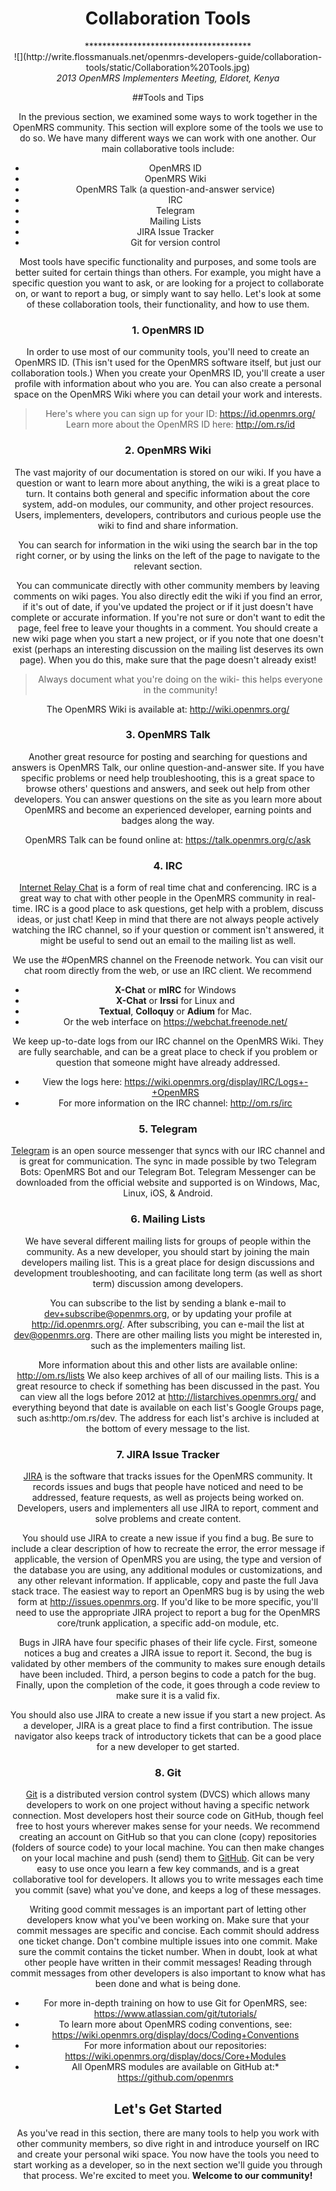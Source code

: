 <center><h1> Collaboration Tools</h1>
**************************************
<center>
![](http://write.flossmanuals.net/openmrs-developers-guide/collaboration-tools/static/Collaboration%20Tools.jpg)
<center><i>2013 OpenMRS Implementers Meeting, Eldoret, Kenya</i>

##Tools and Tips

In the previous section, we examined some ways to work together in the OpenMRS community. This section will explore some of the tools we use to do so. We have many different ways we can work with one another. Our main collaborative tools include:

* OpenMRS ID
* OpenMRS Wiki
* OpenMRS Talk (a question-and-answer service)
* IRC
* Telegram
* Mailing Lists
* JIRA Issue Tracker 
* Git for version control

Most tools have specific functionality and purposes, and some tools are better suited for certain things than others. For example, you might have a specific question you want to ask, or are looking for a project to collaborate on, or want to report a bug, or simply want to say hello. 
Let's look at some of these collaboration tools, their functionality, and how to use them.

### 1. OpenMRS ID 

In order to use most of our community tools, you'll need to create an OpenMRS ID. (This isn't used for the OpenMRS software itself, but just our collaboration tools.) When you create your OpenMRS ID, you'll create a user profile with information about who you are. You can also create a personal space on the OpenMRS Wiki where you can detail your work and interests.


> Here's where you can sign up for your ID:  https://id.openmrs.org/
Learn more about the OpenMRS ID here: http://om.rs/id


### 2. OpenMRS Wiki

The vast majority of our documentation is stored on our wiki. If you have a question or want to learn more about anything, the wiki is a great place to turn. It contains both general and specific information about the core system, add-on modules, our community, and other project resources. Users, implementers, developers, contributors and curious people use the wiki to find and share information. 

You can search for information in the wiki using the search bar in the top right corner, or by using the links on the left of the page to navigate to the relevant section.

You can communicate directly with other community members by leaving comments on wiki pages. You also directly edit the wiki if you find an error, if it's out of date, if you've updated the project or if it just doesn't have complete or accurate information. If you're not sure or don't want to edit the page, feel free to leave your thoughts in a comment. You should create a new wiki page when you start a new project, or if you note that one doesn't exist (perhaps an interesting discussion on the mailing list deserves its own page). When you do this, make sure that the page doesn't already exist!  


> Always document what you're doing on the wiki- this helps everyone in the community! 



The OpenMRS Wiki is available at: http://wiki.openmrs.org/  

### 3. OpenMRS Talk

Another great resource for posting and searching for questions and answers is OpenMRS Talk, our online question-and-answer site. If you have specific problems or need help troubleshooting, this is a great space to browse others' questions and answers, and seek out help from other developers. You can answer questions on the site as you learn more about OpenMRS and become an experienced developer, earning points and badges along the way. 

OpenMRS Talk can be found online at: https://talk.openmrs.org/c/ask

### 4. IRC

[Internet Relay Chat](https://en.wikipedia.org/wiki/Internet_Relay_Chat) is a form of real time chat and conferencing. IRC is a great way to chat with other people in the OpenMRS community in real-time. IRC is a good place to ask questions, get help with a problem, discuss ideas, or just chat! Keep in mind that there are not always people actively watching the IRC channel, so if your question or comment isn't answered, it might be useful to send out an email to the mailing list as well. 

We use the #OpenMRS channel on the Freenode network. You can visit our chat room directly from the web, or use an IRC client. We recommend 
* **X-Chat** or **mIRC** for Windows
* **X-Chat** or **Irssi** for Linux and 
* **Textual**, **Colloquy** or **Adium** for Mac. 
* Or the web interface on https://webchat.freenode.net/ 

We keep up-to-date logs from our IRC channel on the OpenMRS Wiki. They are fully searchable, and can be a great place to check if you problem or question that someone might have already addressed. 
* View the logs here:  https://wiki.openmrs.org/display/IRC/Logs+-+OpenMRS
* For more information on the IRC channel: http://om.rs/irc 

### 5. Telegram 
[Telegram](https://telegram.org) is an open source messenger that syncs with our IRC channel and is great for communication. The sync in made possible by two Telegram Bots: OpenMRS Bot and our Telegram Bot. Telegram Messenger can be downloaded from the official website and supported is on Windows, Mac, Linux, iOS, &amp; Android.

### 6. Mailing Lists

We have several different mailing lists for groups of people within the community. As a new developer, you should start by joining the main developers mailing list. This is a great place for design discussions and development troubleshooting, and can facilitate long term (as well as short term) discussion among developers.

You can subscribe to the list by sending a blank e-mail to dev+subscribe@openmrs.org, or by updating your profile at http://id.openmrs.org/.
After subscribing, you can e-mail the list at dev@openmrs.org. 
There are other mailing lists you might be interested in, such as the implementers mailing list. 

More information about this and other lists are available online: http://om.rs/lists
We also keep archives of all of our mailing lists. This is a great resource to check if something has been discussed in the past. You can view all the logs before 2012 at http://listarchives.openmrs.org/ and everything beyond that date is available on each list's Google Groups page, such as:http:/om.rs/dev. The address for each list's archive is included at the bottom of every message to the list. 

### 7. JIRA Issue Tracker

[JIRA](https://www.atlassian.com/software/jira) is the software that tracks issues for the OpenMRS community. It records issues and bugs that people have noticed and need to be addressed, feature requests, as well as projects being worked on. Developers, users and implementers all use JIRA to report, comment and solve problems and create content. 

You should use JIRA to create a new issue if you find a bug. Be sure to include a clear description of how to recreate the error, the error message if applicable, the version of OpenMRS you are using, the type and version of the database you are using, any additional modules or customizations, and any other relevant information. If applicable, copy and paste the full Java stack trace. The easiest way to report an OpenMRS bug is by using the web form at http://issues.openmrs.org. If you'd like to be more specific, you'll need to use the appropriate JIRA project to report a bug for the OpenMRS core/trunk application, a specific add-on module, etc.

Bugs in JIRA have four specific phases of their life cycle. First, someone notices a bug and creates a JIRA issue to report it. Second, the bug is validated by other members of the community to makes sure enough details have been included. Third, a person begins to code a patch for the bug. Finally, upon the completion of the code, it goes through a code review to make sure it is a valid fix.   

You should also use JIRA to create a new issue if you start a new project. As a developer, JIRA is a great place to find a first contribution. The issue navigator also keeps track of introductory tickets that can be a good place for a new developer to get started. 

### 8. Git

[Git](https://www.atlassian.com/git/tutorials/) is a distributed version control system (DVCS) which allows many developers to work on one project without having a specific network connection. Most developers host their source code on GitHub, though feel free to host yours wherever makes sense for your needs. We recommend creating an account on GitHub so that you can clone (copy) repositories (folders of source code) to your local machine. You can then make changes on your local machine and push (send) them to [GitHub](https://github.com). Git can be very easy to use once you learn a few key commands, and is a great collaborative tool for developers. It allows you to write messages each time you commit (save) what you've done, and keeps a log of these messages.

Writing good commit messages is an important part of letting other developers know what you've been working on. Make sure that your commit messages are specific and concise. Each commit should address one ticket change. Don't combine multiple issues into one commit. Make sure the commit contains the ticket number. When in doubt, look at what other people have written in their commit messages! Reading through commit messages from other developers is also important to know what has been done and what is being done.

* For more in-depth training on how to use Git for OpenMRS, see: https://www.atlassian.com/git/tutorials/
* To learn more about OpenMRS coding conventions, see: https://wiki.openmrs.org/display/docs/Coding+Conventions
* For more information about our repositories: https://wiki.openmrs.org/display/docs/Core+Modules
* All OpenMRS modules are available on GitHub at:*  https://github.com/openmrs

## Let's Get Started 
As you've read in this section, there are many tools to help you work with other community members, so dive right in and introduce yourself on IRC and create your personal wiki space. You now have the tools you need to start working as a developer, so in the next section we'll guide you through that process. We're excited to meet you. **Welcome to our community!**

